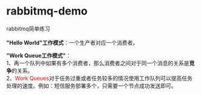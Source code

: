 # rabbitmq-demo
rabbitmq简单练习<br/>
<br/>
**"Hello World"工作模式**：一个生产者对应一个消费者。<br/>

**"Work Queue工作模式"**：<br/>
1、再一个队列中如果有多个消费者，那么消费者之间对于同一个消息的关系是**竞争**的关系。<br/>
2、<font color='red'>Work Queues</font>对于任务过重或者任务较多的情况使用工作队列可以提高任务处理的速度。例如：短信服务部署多个，只需要一个节点成功发送即可。